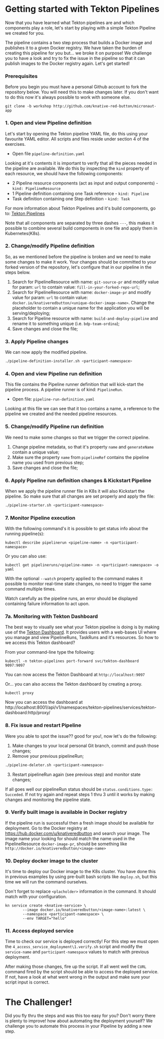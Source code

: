 # Getting started with Tekton Pipelines
Now that you have learned what Tekton pipelines are and which components play a role, let's
start by playing with a simple Tekton Pipeline we created for you.

The pipeline contains a two step process that builds a Docker image and publishes it to a given
Docker registry. We have taken the burden of creating this pipeline for you but... we broke it
on purpose! We challenge you to have a look and try to fix the issue in the pipeline so that it
can publish images to the Docker registry again. Let's get started!

### Prerequisites
Before you begin you must have a personal Github account to fork the repository below. You will 
need this to make changes later. If you don't want to do this now it's always possible to work
with someone else.
```
git clone -b workshop http://github.com/knative-red-button/micronaut-app
```

### 1. Open and view Pipeline definition
Let's start by opening the Tekton pipeline YAML file, do this using your favourite YAML editor.
All scripts and files reside under section 4 of the exercises.

* Open file `pipeline-definition.yaml`

Looking at it's contents it is important to verify that all the pieces needed in the pipeline are
available. We do this by inspecting the `kind` property of each resource, we should have the following
components:

* 2 Pipeline resource components (act as input and output components) - `kind: PipelineResource`
* 1 Pipeline definition containing one Task reference - `kind: Pipeline`
* Task definition containing one Step definition - `kind: Task`

For more information about Tekton Pipelines and it's build components, go to:
[Tekton Pipelines](https://github.com/tektoncd/pipeline/blob/master/docs/README.md)

Note that all components are separated by three dashes `---`, this makes it possible to combine several
build components in one file and apply them in Kubernetes(K8s).

### 2. Change/modify Pipeline definition
So, as we mentioned before the pipeline is broken and we need to make some changes to make it work.
Your changes should be committed to your forked version of the repository, let's configure that in our 
pipeline in the steps below.

1. Search for PipelineResource with name: `git-source-pr` and modify value for param: `url` to
contain value: `fill-in-your-forked-repo-url`;
2. Search for PipelineResource with name: `docker-image-pr` and modify value for param: `url` to contain
value: `docker.io/knativeredbutton/<unique-docker-image-name>`. Change the placeholder to contain a unique
name for the application you will be serving/deploying;
3. Search for Pipeline resource with name: `build-and-deploy-pipeline` and rename it to something
unique (i.e. `bdp-team-ordina`);
4. Save changes and close the file;

### 3. Apply Pipeline changes
We can now apply the modified pipeline.

```sh
./pipeline-definition-installer.sh <participant-namespace>
```

### 4. Open and view Pipeline run definition
This file contains the Pipeline runner definition that will kick-start the pipeline process. A pipeline
runner is of kind: `PipelineRun`.

* Open file: `pipeline-run-definition.yaml`

Looking at this file we can see that it too contains a name, a reference to the pipeline we created and
the needed pipeline resources.

### 5. Change/modify Pipeline run definition
We need to make some changes so that we trigger the correct pipeline.

1. Change pipeline metadata, so that it's property `name` and `generateName` contain a unique value;
2. Make sure the property `name` from `pipelineRef` contains the pipeline name you used from previous step;
3. Save changes and close the file;

### 6. Apply Pipeline run definition changes & Kickstart Pipeline
When we apply the pipeline runner file in K8s it will also Kickstart the pipeline. So make sure that
all changes are set properly and apply the file:

```sh
./pipeline-starter.sh <participant-namespace>
```

### 7. Monitor Pipeline execution
With the following command's it is possible to get status info about the running pipeline(s):

```
kubectl describe pipelinerun <pipeline-name> -n <participant-namespace>
```
Or you can also use:
```
kubectl get pipelineruns/<pipeline-name> -n <participant-namespace> -o yaml
```

With the optional `--watch` property applied to the command makes it possible to monitor real-time
state changes, no need to trigger the same command multiple times.

Watch carefully as the pipeline runs, an error should be displayed containing failure information to act upon.

### 7a. Monitoring with Tekton Dashboard
The best way to visually see what your Tekton pipeline is doing is by making use of the
[Tekton Dashboard](https://github.com/tektoncd/dashboard). It provides users with a web-bases UI where you manage
and view PipelineRuns, TaskRuns and it's resources. So how to we access this Tekton dashboard?

From your command-line type the following:
```
kubectl -n tekton-pipelines port-forward svc/tekton-dashboard 9097:9097
```
You can now access the Tekton Dashboard at `http://localhost:9097`

Or... you can also access the Tekton dashboard by creating a proxy.
```
kubectl proxy
```

Now you can access the dashboard at http://localhost:8001/api/v1/namespaces/tekton-pipelines/services/tekton-dashboard:http/proxy/

### 8. Fix issue and restart Pipeline
Were you able to spot the issue?? good for you!, now let's do the following:

1. Make changes to your local personal Git branch, commit and push those changes;
2. Remove your previous pipelineRun;
```sh
./pipeline-deleter.sh <participant-namespace>
```
3. Restart pipelineRun again (see previous step) and monitor state changes;

If all goes well our pipelineRun status should be `status.conditions.type: Succeded`. If not try again
and repeat steps 1 thru 3 until it works by making changes and monitoring the pipeline state.

### 9. Verify built image is available in Docker registry
If the pipeline run is successful then a fresh image should be available for deployment. Go to the Docker
registry at https://hub.docker.com/u/knativeredbutton and search your image. The image name your looking
for should match the name used in the PipelineResource `docker-image-pr`, should be something
like `http://docker.io/knativeredbutton/<image-name>`

### 10. Deploy docker image to the cluster
It's time to deploy our Docker image to the K8s cluster. You have done this in previous examples by
using pre-built bash scripts like `deploy.sh`, but this time we will run the command ourselves.

Don't forget to replace `<placholder>` information in the command. It should match with your configuration.
```
kn service create <knative-service> \
        --image docker.io/knativeredbutton/<image-name>:latest \
        --namespace <participant-namespace> \
        --env TARGET="hello"
```

### 11. Access deployed service
Time to check our service is deployed correctly! For this step we must open the `4_access_service_deployment\1.verify.sh`
script and modify the `service-name` and `participant-namespace` values to match with previous deployment.

After making those changes, fire up the script. If all went well the `CURL` command fired by the script
should be able to access the deployed service. If not, have a look at what went wrong in the output and
make sure your script input is correct.

# The Challenger!
Did you fly thru the steps and was this too easy for you? Don't worry there is plenty to improve! how about
automating the deployment yourself? We challenge you to automate this process in your Pipeline by adding a new step.